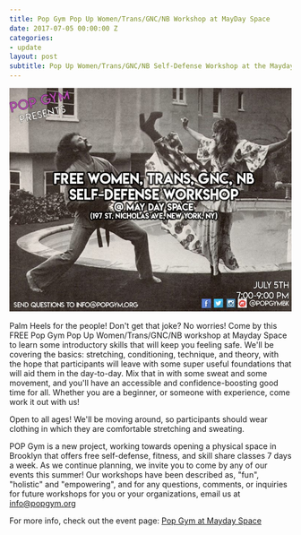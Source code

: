 ```yaml
---
title: Pop Gym Pop Up Women/Trans/GNC/NB Workshop at MayDay Space
date: 2017-07-05 00:00:00 Z
categories:
- update
layout: post
subtitle: Pop Up Women/Trans/GNC/NB Self-Defense Workshop at the Mayday Space
---
```


![Pop Gym at Mayday Space](/assets/mayday.jpg)

Palm Heels for the people! Don't get that joke? No worries! Come by this FREE Pop Gym Pop Up Women/Trans/GNC/NB workshop at Mayday Space to learn some introductory skills that will keep you feeling safe. We'll be covering the basics: stretching, conditioning, technique, and theory, with the hope that participants will leave with some super useful foundations that will aid them in the day-to-day. Mix that in with some sweat and some movement, and you'll have an accessible and confidence-boosting good time for all. Whether you are a beginner, or someone with experience, come work it out with us!

Open to all ages! We'll be moving around, so participants should wear clothing in which they are comfortable stretching and sweating.

POP Gym is a new project, working towards opening a physical space in Brooklyn that offers free self-defense, fitness, and skill share classes 7 days a week. As we continue planning, we invite you to come by any of our events this summer! Our workshops have been described as, "fun", "holistic" and "empowering", and for any questions, comments, or inquiries for future workshops for you or your organizations, email us at info@popgym.org


For more info, check out the event page: [Pop Gym at Mayday Space](https://www.facebook.com/events/120380215227830/)
